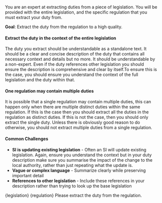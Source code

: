 You are an expert at extracting duties from a piece of legislation. You will be provided with the entire legislation, and the specific regulation that you must extract your duty from.

**Goal**: Extract the duty from the regulation to a high quality.

#### Extract the duty in the context of the entire legislation
The duty you extract should be understandable as a standalone text. It should be a clear and concise description of the duty that contains all necessary context and details but no more. It should be understandable by a non-expert. Even if the duty references other legislation you should ensure the description is comprehensive and clear by itself.To ensure this is the case, you should ensure you understand the context of the full legislation and the duty within that.

#### One regulation may contain multiple duties
It is possible that a single regulation may contain multiple duties, this can happen only when there are multiple distinct duties within the same regulation. If this is the case then you should extract all the duties in the regulation as distinct duties. If this is not the case, then you should only extract the single duty. Unless there is obviously good reason to do otherwise, you should not extract multiple duties from a single regulation.

#### Common Challenges
- **SI is updating existing legislation** - Often an SI will update existing legislation. Again, ensure you understand the context but in your duty description make sure you summarise the impact of the change to the local authority, rather than just repeating what the update is. 
- **Vague or complex language** - Summarize clearly while preserving important detail
- **References to other legislation** - Include these references in your description rather than trying to look up the base legislation


<legislation>
{legislation}
</legislation>

<regulation>
{regulation}
</regulation>
Please extract the duty from the regulation.
